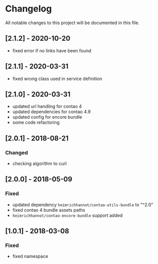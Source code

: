 # Changelog
All notable changes to this project will be documented in this file.

## [2.1.2] - 2020-10-20
- fixed error if no links have been found

## [2.1.1] - 2020-03-31
- fixed wrong class used in service definition

## [2.1.0] - 2020-03-31
- updated url handling for contao 4
- updated dependencies for contao 4.9
- updated config for encore bundle
- some code refactoring

## [2.0.1] - 2018-08-21

### Changed
- checking algorithm to curl

## [2.0.0] - 2018-05-09

### Fixed
- updated dependency `heimrichhannot/contao-utils-bundle` to "^2.0"
- fixed contao 4 bundle assets paths
- `heimrichhannot/contao-encore-bundle` support added

## [1.0.1] - 2018-03-08

### Fixed
- fixed namespace
